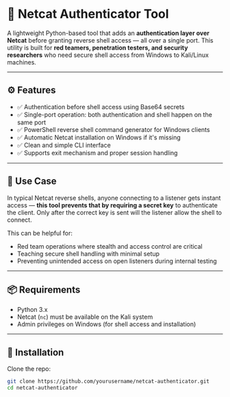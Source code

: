 # 🔐 Netcat Authenticator Tool

A lightweight Python-based tool that adds an **authentication layer over Netcat** before granting reverse shell access — all over a single port. This utility is built for **red teamers, penetration testers, and security researchers** who need secure shell access from Windows to Kali/Linux machines.

---

## ⚙️ Features

- ✅ Authentication before shell access using Base64 secrets  
- ✅ Single-port operation: both authentication and shell happen on the same port  
- ✅ PowerShell reverse shell command generator for Windows clients  
- ✅ Automatic Netcat installation on Windows if it's missing  
- ✅ Clean and simple CLI interface  
- ✅ Supports exit mechanism and proper session handling  

---

## 🧠 Use Case

In typical Netcat reverse shells, anyone connecting to a listener gets instant access — **this tool prevents that by requiring a secret key** to authenticate the client. Only after the correct key is sent will the listener allow the shell to connect.

This can be helpful for:

- Red team operations where stealth and access control are critical  
- Teaching secure shell handling with minimal setup  
- Preventing unintended access on open listeners during internal testing  

---

## 📦 Requirements

- Python 3.x  
- Netcat (`nc`) must be available on the Kali system  
- Admin privileges on Windows (for shell access and installation)  

---

## 🚀 Installation

Clone the repo:

```bash
git clone https://github.com/yourusername/netcat-authenticator.git
cd netcat-authenticator
